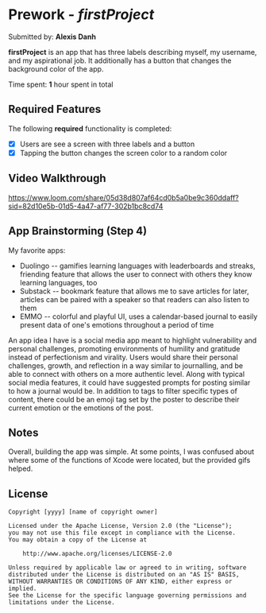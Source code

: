 # Prework - *firstProject*

Submitted by: **Alexis Danh**

**firstProject** is an app that has three labels describing myself, my username, and my aspirational job. It additionally has a button that changes the background color of the app. 

Time spent: **1** hour spent in total

## Required Features

The following **required** functionality is completed:

- [x] Users are see a screen with three labels and a button
- [x] Tapping the button changes the screen color to a random color
 
## Video Walkthrough

https://www.loom.com/share/05d38d807af64cd0b5a0be9c360ddaff?sid=82d10e5b-01d5-4a47-af77-302b1bc8cd74


## App Brainstorming (Step 4)
My favorite apps:
- Duolingo -- gamifies learning languages with leaderboards and streaks, friending feature that allows the user to connect with others they know learning languages, too 
- Substack -- bookmark feature that allows me to save articles for later, articles can be paired with a speaker so that readers can also listen to them
- EMMO -- colorful and playful UI, uses a calendar-based journal to easily present data of one's emotions throughout a period of time

An app idea I have is a social media app meant to highlight vulnerability and personal challenges, promoting environments of humility and gratitude instead of perfectionism and virality. Users would share their personal challenges, growth, and reflection in a way similar to journalling, and be able to connect with others on a more authentic level. Along with typical social media features, it could have suggested prompts for posting similar to how a journal would be. In addition to tags to filter specific types of content, there could be an emoji tag set by the poster to describe their current emotion or the emotions of the post. 

## Notes

Overall, building the app was simple. At some points, I was confused about where some of the functions of Xcode were located, but the provided gifs helped. 

## License

    Copyright [yyyy] [name of copyright owner]

    Licensed under the Apache License, Version 2.0 (the "License");
    you may not use this file except in compliance with the License.
    You may obtain a copy of the License at

        http://www.apache.org/licenses/LICENSE-2.0

    Unless required by applicable law or agreed to in writing, software
    distributed under the License is distributed on an "AS IS" BASIS,
    WITHOUT WARRANTIES OR CONDITIONS OF ANY KIND, either express or implied.
    See the License for the specific language governing permissions and
    limitations under the License.
